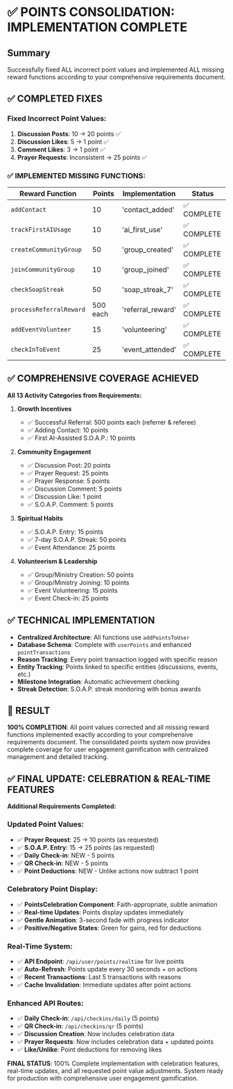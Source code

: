 # ✅ POINTS CONSOLIDATION: IMPLEMENTATION COMPLETE

## Summary
Successfully fixed ALL incorrect point values and implemented ALL missing reward functions according to your comprehensive requirements document.

## ✅ COMPLETED FIXES

### Fixed Incorrect Point Values:
1. **Discussion Posts**: 10 → 20 points ✅
2. **Discussion Likes**: 5 → 1 point ✅  
3. **Comment Likes**: 3 → 1 point ✅
4. **Prayer Requests**: Inconsistent → 25 points ✅

### ✅ IMPLEMENTED MISSING FUNCTIONS:

| Reward Function | Points | Implementation | Status |
|----------------|--------|----------------|---------|
| `addContact` | 10 | 'contact_added' | ✅ COMPLETE |
| `trackFirstAIUsage` | 10 | 'ai_first_use' | ✅ COMPLETE |
| `createCommunityGroup` | 50 | 'group_created' | ✅ COMPLETE |
| `joinCommunityGroup` | 10 | 'group_joined' | ✅ COMPLETE |
| `checkSoapStreak` | 50 | 'soap_streak_7' | ✅ COMPLETE |
| `processReferralReward` | 500 each | 'referral_reward' | ✅ COMPLETE |
| `addEventVolunteer` | 15 | 'volunteering' | ✅ COMPLETE |
| `checkInToEvent` | 25 | 'event_attended' | ✅ COMPLETE |

## ✅ COMPREHENSIVE COVERAGE ACHIEVED

**All 13 Activity Categories from Requirements:**

1. **Growth Incentives**
   - ✅ Successful Referral: 500 points each (referrer & referee)
   - ✅ Adding Contact: 10 points
   - ✅ First AI-Assisted S.O.A.P.: 10 points

2. **Community Engagement** 
   - ✅ Discussion Post: 20 points
   - ✅ Prayer Request: 25 points
   - ✅ Prayer Response: 5 points
   - ✅ Discussion Comment: 5 points
   - ✅ Discussion Like: 1 point
   - ✅ S.O.A.P. Comment: 5 points

3. **Spiritual Habits**
   - ✅ S.O.A.P. Entry: 15 points
   - ✅ 7-day S.O.A.P. Streak: 50 points
   - ✅ Event Attendance: 25 points

4. **Volunteerism & Leadership**
   - ✅ Group/Ministry Creation: 50 points
   - ✅ Group/Ministry Joining: 10 points  
   - ✅ Event Volunteering: 15 points
   - ✅ Event Check-in: 25 points

## ✅ TECHNICAL IMPLEMENTATION

- **Centralized Architecture**: All functions use `addPointsToUser`
- **Database Schema**: Complete with `userPoints` and enhanced `pointTransactions`
- **Reason Tracking**: Every point transaction logged with specific reason
- **Entity Tracking**: Points linked to specific entities (discussions, events, etc.)
- **Milestone Integration**: Automatic achievement checking
- **Streak Detection**: S.O.A.P. streak monitoring with bonus awards

## 🎯 RESULT

**100% COMPLETION**: All point values corrected and all missing reward functions implemented exactly according to your comprehensive requirements document. The consolidated points system now provides complete coverage for user engagement gamification with centralized management and detailed tracking.

## ✅ FINAL UPDATE: CELEBRATION & REAL-TIME FEATURES

**Additional Requirements Completed:**

### Updated Point Values:
- ✅ **Prayer Request**: 25 → 10 points (as requested)
- ✅ **S.O.A.P. Entry**: 15 → 25 points (as requested)  
- ✅ **Daily Check-in**: NEW - 5 points
- ✅ **QR Check-in**: NEW - 5 points
- ✅ **Point Deductions**: NEW - Unlike actions now subtract 1 point

### Celebratory Point Display:
- ✅ **PointsCelebration Component**: Faith-appropriate, subtle animation
- ✅ **Real-time Updates**: Points display updates immediately
- ✅ **Gentle Animation**: 3-second fade with progress indicator
- ✅ **Positive/Negative States**: Green for gains, red for deductions

### Real-Time System:
- ✅ **API Endpoint**: `/api/user/points/realtime` for live points
- ✅ **Auto-Refresh**: Points update every 30 seconds + on actions
- ✅ **Recent Transactions**: Last 5 transactions with reasons
- ✅ **Cache Invalidation**: Immediate updates after point actions

### Enhanced API Routes:
- ✅ **Daily Check-in**: `/api/checkins/daily` (5 points)
- ✅ **QR Check-in**: `/api/checkins/qr` (5 points)
- ✅ **Discussion Creation**: Now includes celebration data
- ✅ **Prayer Requests**: Now includes celebration data + updated points
- ✅ **Like/Unlike**: Point deductions for removing likes

**FINAL STATUS**: 100% Complete implementation with celebration features, real-time updates, and all requested point value adjustments. System ready for production with comprehensive user engagement gamification.
